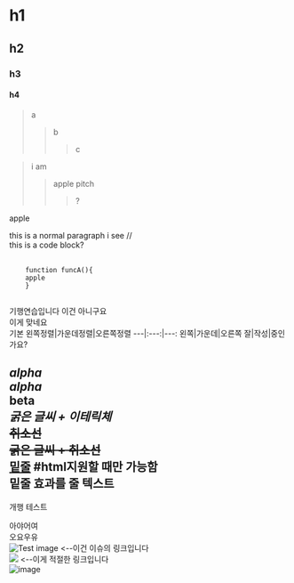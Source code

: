 # h1  
## h2
### h3
#### h4


> a
> > b
> > > c

> i am
> > apple
> > pitch
> > > ?


apple

this is a normal paragraph
i see //  
  this is a code block?   


<pre>
  <code>
    function funcA(){
    apple
    }
  </code>
</pre>

기행연습입니다
이건 아니구요  
이게 맞네요  
기본 왼쪽정렬|가운데정렬|오른쪽정렬
---|:---:|---:
왼쪽|가운데|오른쪽
잘|작성|중인가요?  

*alpha*  
_alpha_  
**beta**  
***굵은 글씨 + 이테릭체***  
~~취소선~~  
**~~굵은 글씨 + 취소선~~**  
<u>밑줄</u>  #html지원할 때만 가능함  
밑줄 효과를 줄 텍스트  
---

개행 테스트

아야어여  
오요우유  
![Test image](https://github.com/iseongyong143/first/issues/1#issue-2856720402) <--이건 이슈의 링크입니다  
![](https://github.com/user-attachments/assets/69c3844b-04fb-48d8-9baa-54a4e1aba47c) <--이게 적절한 링크입니다  
![image](https://user-images.githubusercontent.com/80378085/150758811-3f9b193c-6587-4c3c-8394-fc7089c8c77c.png)
